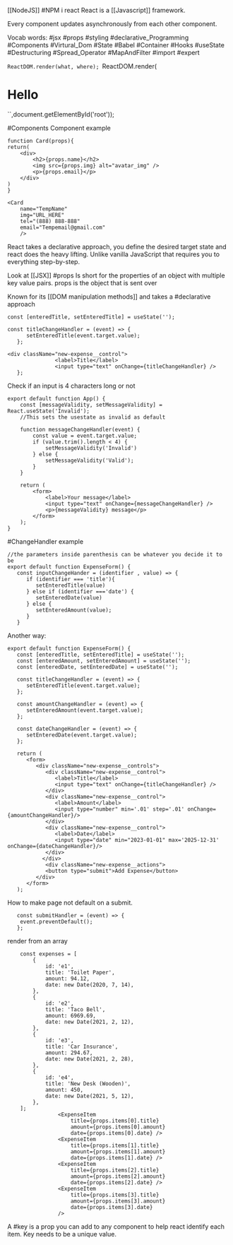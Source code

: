 [[NodeJS]] #NPM i react
React is a [[Javascript]] framework.

Every component updates asynchronously from each other component.

Vocab words:
#jsx #props #styling #declarative_Programming #Components #Virtural_Dom #State #Babel #Container #Hooks #useState #Destructuring #Spread_Operator #MapAndFilter #import #expert

`ReactDOM.render(what, where);
`ReactDOM.render(<h1>Hello</h1>
``,document.getElementById('root'));


#Components Component example
```
function Card(props){
return(
	<div>
		<h2>{props.name}</h2>
		<img src={props.img} alt="avatar_img" />
		<p>{props.email}</p>
	</div>
)
}
```
```
<Card
	name="TempName"
	img="URL_HERE"
	tel="(888) 888-888"
	email="Tempemail@gmail.com"
	/>
```

React takes a declarative approach, you define the desired target state and react does the heavy lifting. Unlike vanilla JavaScript that requires you to everything step-by-step.

Look at [[JSX]]
#props Is short for the properties of an object with multiple key value pairs.  props is the object that is sent over

Known for its [[DOM manipulation methods]] and takes a #declarative approach

```
const [enteredTitle, setEnteredTitle] = useState('');

const titleChangeHandler = (event) => {
      setEnteredTitle(event.target.value);
   };

<div className="new-expense__control">
               <label>Title</label>
               <input type="text" onChange={titleChangeHandler} />
   };
```

Check if an input is 4 characters long or not
```
export default function App() {
    const [messageValidity, setMessageValidity] = React.useState('Invalid');
    //This sets the usestate as invalid as default
    
    function messageChangeHandler(event) {
        const value = event.target.value;
        if (value.trim().length < 4) {
            setMessageValidity('Invalid')
        } else {
            setMessageValidity('Valid');
        }
    }
    
    return (
        <form>
            <label>Your message</label>
            <input type="text" onChange={messageChangeHandler} />
            <p>{messageValidity} message</p>
        </form>
    );
}
```

#ChangeHandler example
```
//the parameters inside parenthesis can be whatever you decide it to be
export default function ExpenseForm() {
   const inputChangeHander = (identifier , value) => {
      if (identifier === 'title'){
         setEnteredTitle(value)
      } else if (identifier ==='date') {
         setEnteredDate(value)
      } else {
         setEnteredAmount(value);
      }
   }
```

Another way:
```
export default function ExpenseForm() {
   const [enteredTitle, setEnteredTitle] = useState('');
   const [enteredAmount, setEnteredAmount] = useState('');
   const [enteredDate, setEnteredDate] = useState('');

   const titleChangeHandler = (event) => {
      setEnteredTitle(event.target.value);
   };

   const amountChangeHandler = (event) => {
      setEnteredAmount(event.target.value);
   };

   const dateChangeHandler = (event) => {
      setEnteredDate(event.target.value);
   };

   return (
      <form>
         <div className="new-expense__controls">
            <div className="new-expense__control">
               <label>Title</label>
               <input type="text" onChange={titleChangeHandler} />
            </div>
            <div className="new-expense__control">
               <label>Amount</label>
               <input type="number" min='.01' step='.01' onChange={amountChangeHandler}/>
            </div>
            <div className="new-expense__control">
               <label>Date</label>
               <input type="date" min="2023-01-01" max='2025-12-31' onChange={dateChangeHandler}/>
            </div>
           </div>
            <div className="new-expense__actions">
            <button type="submit">Add Expense</button>
         </div>
      </form>
   );
```

How to make page not default on a submit.
```
   const submitHandler = (event) => {
   	event.preventDefault();
   };
````

render from an array
```
	const expenses = [
		{
			id: 'e1',
			title: 'Toilet Paper',
			amount: 94.12,
			date: new Date(2020, 7, 14),
		},
		{
			id: 'e2',
			title: 'Taco Bell',
			amount: 6969.69,
			date: new Date(2021, 2, 12),
		},
		{
			id: 'e3',
			title: 'Car Insurance',
			amount: 294.67,
			date: new Date(2021, 2, 28),
		},
		{
			id: 'e4',
			title: 'New Desk (Wooden)',
			amount: 450,
			date: new Date(2021, 5, 12),
		},
	];
				<ExpenseItem
                    title={props.items[0].title}
                    amount={props.items[0].amount}
                    date={props.items[0].date} />
                <ExpenseItem
                    title={props.items[1].title}
                    amount={props.items[1].amount}
                    date={props.items[1].date} />
                <ExpenseItem
                    title={props.items[2].title}
                    amount={props.items[2].amount}
                    date={props.items[2].date} />
                <ExpenseItem
                    title={props.items[3].title}
                    amount={props.items[3].amount}
                    date={props.items[3].date} 
                />
```

A #key is a prop you can add to any component to help react identify each item. Key needs to be a unique value. 